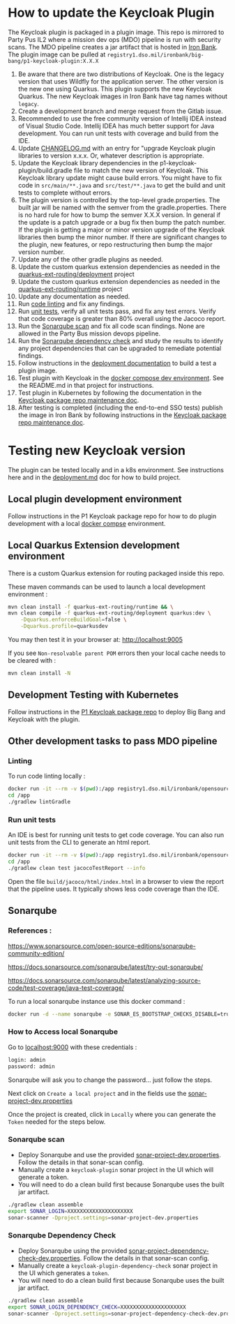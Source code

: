 # How to update the Keycloak Plugin
The Keycloak plugin is packaged in a plugin image. This repo is mirrored to Party Pus IL2 where a mission dev ops (MDO) pipeline is run with security scans. The MDO pipeline creates a jar artifact that is hosted in [Iron Bank](https://ironbank.dso.mil/repomap/details;registry1Path=big-bang%252Fp1-keycloak-plugin). The plugin image can be pulled at `registry1.dso.mil/ironbank/big-bang/p1-keycloak-plugin:X.X.X`
1. Be aware that there are two distributions of Keycloak. One is the legacy version that uses Wildfly for the application server. The other version is the new one using Quarkus. This plugin supports the new Keycloak Quarkus. The new Keycloak images in Iron Bank have tag names without `legacy`.
1. Create a development branch and merge request from the Gitlab issue.
1. Recommended to use the free community version of Intellij IDEA instead of Visual Studio Code. Intellij IDEA has much better support for Java development. You can run unit tests with coverage and build from the IDE.
1. Update [CHANGELOG.md](../CHANGELOG.md) with an entry for "upgrade Keycloak plugin libraries to version x.x.x. Or, whatever description is appropriate.
1. Update the Keycloak library dependencies in the p1-keycloak-plugin/build.gradle file to match the new version of Keycloak. This Keycloak library update might cause build errors. You might have to fix code in `src/main/**.java` and `src/test/**.java` to get the build and unit tests to complete without errors.
1. The plugin version is controlled by the top-level grade.properties. The built jar will be named with the semver from the gradle.properties. There is no hard rule for how to bump the semver X.X.X version. In general if the update is a patch upgrade or a bug fix then bump the patch number. If the plugin is getting a major or minor version upgrade of the Keycloak libraries then bump the minor number. If there are significant changes to the plugin, new features, or repo restructuring then bump the major version number.  
1. Update any of the other gradle plugins as needed.
1. Update the custom quarkus extension dependencies as needed in the [quarkus-ext-routing/deployment](../quarkus-ext-routing/deployment) project
1. Update the custom quarkus extension dependencies as needed in the [quarkus-ext-routing/runtime](../quarkus-ext-routing/runtime) project
1. Update any documentation as needed.
1. Run [code linting](#linting) and fix any findings.
1. Run [unit tests](#run-unit-tests), verify all unit tests pass, and fix any test errors. Verify that code coverage is greater than 80% overall using the Jacoco report.
1. Run the [Sonarqube scan](#sonarqube-scan) and fix all code scan findings. None are allowed in the Party Bus mission devops pipeline.
1. Run the [Sonarqube dependency check](#sonarqube-dependency-check) and study the results to identify any project dependencies that can be upgraded to remediate potential findings.
1. Follow instructions in the [deployment documentation](./deployment.md) to build a test a plugin image.
1. Test plugin with Keycloak in the [docker compose dev environment](https://repo1.dso.mil/big-bang/product/packages/keycloak/-/tree/main/development). See the README.md in that project for instructions.
1. Test plugin in Kubernetes by following the documentation in the [Keycloak package repo maintenance doc](https://repo1.dso.mil/big-bang/product/packages/keycloak/-/blob/main/docs/DEVELOPMENT_MAINTENANCE.md).
1. After testing is completed (including the end-to-end SSO tests) publish the image in Iron Bank by following instructions in the [Keycloak package repo maintenance doc](https://repo1.dso.mil/big-bang/product/packages/keycloak/-/blob/main/docs/DEVELOPMENT_MAINTENANCE.md). 

# Testing new Keycloak version
The plugin can be tested locally and in a k8s environment. See instructions here and in the [deployment.md](deployment.md) doc for how to build project. 

## Local plugin development environment
Follow instructions in the P1 Keycloak package repo for how to do plugin development with a local [docker compse](https://repo1.dso.mil/big-bang/product/packages/keycloak/-/tree/main/development) environment.

## Local Quarkus Extension development environment
There is a custom Quarkus extension for routing packaged inside this repo.  

These maven commands can be used to launch a local development environment :
```bash
mvn clean install -f quarkus-ext-routing/runtime && \
mvn clean compile -f quarkus-ext-routing/deployment quarkus:dev \
    -Dquarkus.enforceBuildGoal=false \
    -Dquarkus.profile=quarkusdev
```

You may then test it in your browser at: [http://localhost:9005](http://localhost:9005)


If you see `Non-resolvable parent POM` errors then your local cache needs to be cleared with :
```bash
mvn clean install -N
```

## Development Testing with Kubernetes
Follow instructions in the [P1 Keycloak package repo](https://repo1.dso.mil/big-bang/product/packages/keycloak/-/blob/main/docs/DEVELOPMENT_MAINTENANCE.md) to deploy Big Bang and Keycloak with the plugin.

## Other development tasks to pass MDO pipeline

### Linting
To run code linting locally :
```bash
docker run -it --rm -v $(pwd):/app registry1.dso.mil/ironbank/opensource/gradle/gradle-jdk17:8.3 bash
cd /app
./gradlew lintGradle
```

### Run unit tests
An IDE is best for running unit tests to get code coverage. You can also run unit tests from the CLI to generate an html report.
```bash
docker run -it --rm -v $(pwd):/app registry1.dso.mil/ironbank/opensource/gradle/gradle-jdk17:8.3 bash
cd /app
./gradlew clean test jacocoTestReport --info
```
Open the file `build/jacoco/html/index.html` in a browser to view the report that the pipeline uses. It typically shows less code coverage than the IDE.

## Sonarqube
### References :
https://www.sonarsource.com/open-source-editions/sonarqube-community-edition/

https://docs.sonarsource.com/sonarqube/latest/try-out-sonarqube/

https://docs.sonarsource.com/sonarqube/latest/analyzing-source-code/test-coverage/java-test-coverage/

To run a local sonarqube instance use this docker command :
```bash
docker run -d --name sonarqube -e SONAR_ES_BOOTSTRAP_CHECKS_DISABLE=true -p 9000:9000 sonarqube:latest
```
### How to Access local Sonarqube

Go to [localhost:9000](localhost:9000) with these credentials :
```bash
login: admin
password: admin
```
Sonarqube will ask you to change the password... just follow the steps.

Next click on `Create a local project` and in the fields use the [sonar-project-dev.properties](../sonar-project-dev.properties)

Once the project is created, click in `Locally` where you can generate the `Token` needed for the steps below.


### Sonarqube scan
 - Deploy Sonarqube and use the provided [sonar-project-dev.properties](../sonar-project-dev.properties). Follow the details in that sonar-scan config.  
- Manually create a `keycloak-plugin` sonar project in the UI which will generate a token.  
- You will need to do a clean build first because Sonarqube uses the built jar artifact.
```bash
./gradlew clean assemble
export SONAR_LOGIN=XXXXXXXXXXXXXXXXXXXXX
sonar-scanner -Dproject.settings=sonar-project-dev.properties
```

### Sonarqube Dependency Check
- Deploy Sonarqube using the provided [sonar-project-dependency-check-dev.properties](../sonar-project-dependency-check-dev.properties). Follow the details in that sonar-scan config.  
- Manually create a `keycloak-plugin-dependency-check` sonar project in the UI which generates a `token`.  
- You will need to do a clean build first because Sonarqube uses the built jar artifact.
```bash
./gradlew clean assemble
export SONAR_LOGIN_DEPENDENCY_CHECK=XXXXXXXXXXXXXXXXXXXXX
sonar-scanner -Dproject.settings=sonar-project-dependency-check-dev.properties
```